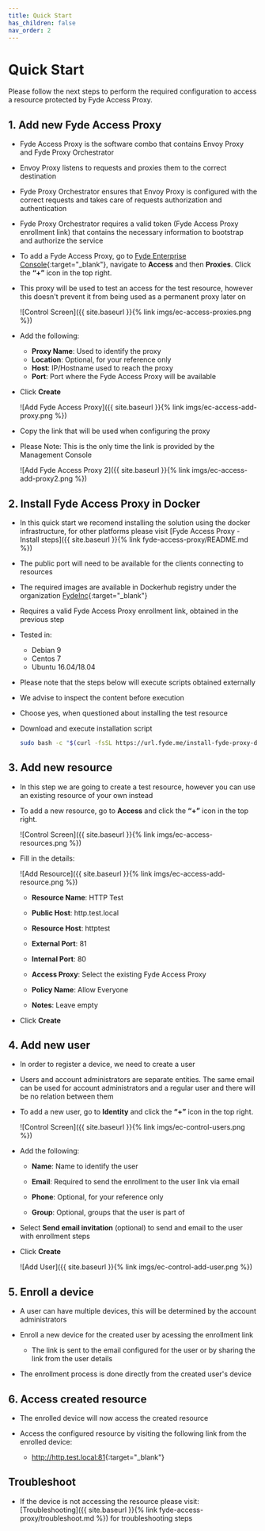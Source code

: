 ```yaml
---
title: Quick Start
has_children: false
nav_order: 2
---
```

# Quick Start

Please follow the next steps to perform the required configuration to access a resource protected by Fyde Access Proxy.

## 1. Add new Fyde Access Proxy

- Fyde Access Proxy is the software combo that contains Envoy Proxy and Fyde Proxy Orchestrator

- Envoy Proxy listens to requests and proxies them to the correct destination

- Fyde Proxy Orchestrator ensures that Envoy Proxy is configured with the correct requests and takes care of requests authorization and authentication

- Fyde Proxy Orchestrator requires a valid token (Fyde Access Proxy enrollment link) that contains the necessary information to bootstrap and authorize the service

- To add a Fyde Access Proxy, go to [Fyde Enterprise Console](http://enterprise.fyde.com){:target="_blank"}, navigate to **Access** and then **Proxies**. Click the **“+”** icon in the top right.

- This proxy will be used to test an access for the test resource, however this doesn't prevent it from being used as a permanent proxy later on

    ![Control Screen]({{ site.baseurl }}{% link imgs/ec-access-proxies.png %})

- Add the following:

  - **Proxy Name**: Used to identify the proxy
  - **Location**: Optional, for your reference only
  - **Host**: IP/Hostname used to reach the proxy
  - **Port**: Port where the Fyde Access Proxy will be available

- Click **Create**

    ![Add Fyde Access Proxy]({{ site.baseurl }}{% link imgs/ec-access-add-proxy.png %})

- Copy the link that will be used when configuring the proxy

- Please Note: This is the only time the link is provided by the Management Console

    ![Add Fyde Access Proxy 2]({{ site.baseurl }}{% link imgs/ec-access-add-proxy2.png %})

## 2. Install Fyde Access Proxy in Docker

- In this quick start we recomend installing the solution using the docker infrastructure, for other platforms please visit [Fyde Access Proxy - Install steps]({{ site.baseurl }}{% link fyde-access-proxy/README.md %})

- The public port will need to be available for the clients connecting to resources

- The required images are available in Dockerhub registry under the organization [FydeInc](https://url.fyde.me/docker){:target="_blank"}

- Requires a valid Fyde Access Proxy enrollment link, obtained in the previous step

- Tested in:

  - Debian 9
  - Centos 7
  - Ubuntu 16.04/18.04

- Please note that the steps below will execute scripts obtained externally

- We advise to inspect the content before execution

- Choose yes, when questioned about installing the test resource

- Download and execute installation script

    ```sh
    sudo bash -c "$(curl -fsSL https://url.fyde.me/install-fyde-proxy-docker)"
    ```

## 3. Add new resource

- In this step we are going to create a test resource, however you can use an existing resource of your own instead

- To add a new resource, go to **Access** and click the **“+”** icon in the top right.

  ![Control Screen]({{ site.baseurl }}{% link imgs/ec-access-resources.png %})

- Fill in the details:

  ![Add Resource]({{ site.baseurl }}{% link imgs/ec-access-add-resource.png %})

  - **Resource Name**: HTTP Test

  - **Public Host**: http.test.local

  - **Resource Host**: httptest

  - **External Port**: 81

  - **Internal Port**: 80

  - **Access Proxy**: Select the existing Fyde Access Proxy

  - **Policy Name**: Allow Everyone

  - **Notes**: Leave empty

- Click **Create**

## 4. Add new user

- In order to register a device, we need to create a user

- Users and account administrators are separate entities. The same email can be used for account administrators and a regular user and there will be no relation between them

- To add a new user, go to **Identity**  and click the **“+”** icon in the top right.

  ![Control Screen]({{ site.baseurl }}{% link imgs/ec-control-users.png %})

- Add the following:

  - **Name**: Name to identify the user

  - **Email**: Required to send the enrollment to the user link via email

  - **Phone**: Optional, for your reference only

  - **Group**: Optional, groups that the user is part of

- Select **Send email invitation** (optional) to send and email to the user with enrollment steps

- Click **Create**

  ![Add User]({{ site.baseurl }}{% link imgs/ec-control-add-user.png %})

## 5. Enroll a device

- A user can have multiple devices, this will be determined by the account administrators

- Enroll a new device for the created user by acessing the enrollment link
  - The link is sent to the email configured for the user or by sharing the link from the user details

- The enrollment process is done directly from the created user's device

## 6. Access created resource

- The enrolled device will now access the created resource

- Access the configured resource by visiting the following link from the enrolled device:

  - <http://http.test.local:81>{:target="_blank"}

## Troubleshoot

- If the device is not accessing the resource please visit: [Troubleshooting]({{ site.baseurl }}{% link fyde-access-proxy/troubleshoot.md %}) for troubleshooting steps
